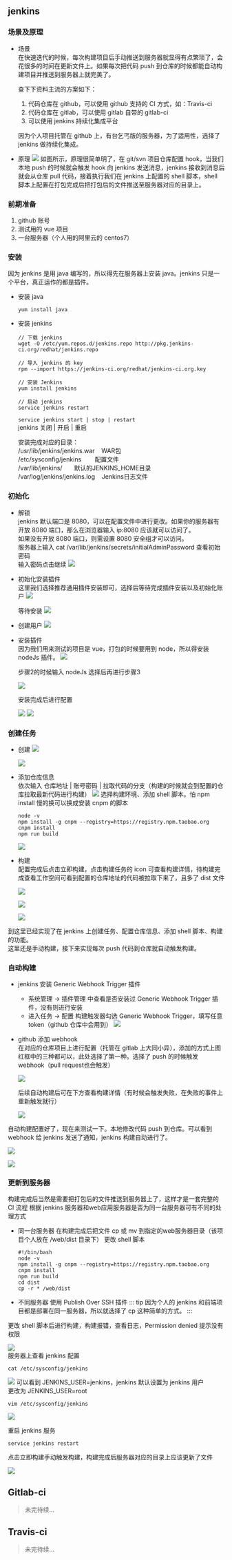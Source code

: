 
## jenkins

### 场景及原理
- 场景  
    在快速迭代的时候，每次构建项目后手动推送到服务器就显得有点繁琐了，会花很多的时间在更新文件上。如果每次把代码 push 到仓库的时候都能自动构建项目并推送到服务器上就完美了。

    查下下资料主流的方案如下：
    1. 代码仓库在 github，可以使用 github 支持的 CI 方式，如：Travis-ci
    2. 代码仓库在 gitlab，可以使用 gitlab 自带的 gitlab-ci
    3. 可以使用 jenkins 持续化集成平台

    因为个人项目托管在 github 上，有台乞丐版的服务器，为了适用性，选择了 jenkins 做持续化集成。

- 原理
    ![](../.vuepress/public/jenkins/jks.jpg)
    如图所示，原理很简单明了，在 git/svn 项目仓库配置 hook，当我们本地 push 的时候就会触发 hook 向 jenkins 发送消息，jenkins 接收到消息后就会从仓库 pull 代码，接着执行我们在 jenkins 上配置的 shell 脚本，shell 脚本上配置在打包完成后把打包后的文件推送至服务器对应的目录上。

### 前期准备
1. github 账号
2. 测试用的 vue 项目
3. 一台服务器（个人用的阿里云的 centos7）

### 安装
因为 jenkins 是用 java 编写的，所以得先在服务器上安装 java。jenkins 只是一个平台，真正运作的都是插件。
- 安装 java
    ```
    yum install java
    ```
- 安装 jenkins 
    ```
    // 下载 jenkins
    wget -O /etc/yum.repos.d/jenkins.repo http://pkg.jenkins-ci.org/redhat/jenkins.repo

    // 导入 jenkins 的 key
    rpm --import https://jenkins-ci.org/redhat/jenkins-ci.org.key
    
    // 安装 Jenkins
    yum install jenkins
    
    // 启动 jenkins
    service jenkins restart
    ```
    `service jenkins start | stop | restart`    
    jenkins 关闭 | 开启 | 重启
    
    安装完成对应的目录：    
    /usr/lib/jenkins/jenkins.war    WAR包   
    /etc/sysconfig/jenkins          配置文件   
    /var/lib/jenkins/               默认的JENKINS_HOME目录  
    /var/log/jenkins/jenkins.log    Jenkins日志文件

### 初始化
- 解锁  
    jenkins 默认端口是 8080，可以在配置文件中进行更改。如果你的服务器有开放 8080 端口，那么在浏览器输入 ip:8080 应该就可以访问了。   
    如果没有开放 8080 端口，则需设置 8080 安全组才可以访问。    
    服务器上输入 cat /var/lib/jenkins/secrets/initialAdminPassword 查看初始密码     
    输入密码点击继续
    ![](../.vuepress/public/jenkins/home.png)

- 初始化安装插件    
    这里我们选择推荐通用插件安装即可，选择后等待完成插件安装以及初始化账户
    ![](../.vuepress/public/jenkins/plugin.png)

    等待安装
    ![](../.vuepress/public/jenkins/install.png)

- 创建用户
    ![](../.vuepress/public/jenkins/user.png)
- 安装插件      
    因为我们用来测试的项目是 vue，打包的时候要用到 node，所以得安装 nodeJs 插件。
    ![](../.vuepress/public/jenkins/node.png)

    步骤2的时候输入 nodeJs 选择后再进行步骤3

    ![](../.vuepress/public/jenkins/step1.png)

    安装完成后进行配置

    ![](../.vuepress/public/jenkins/step2.png)
    ![](../.vuepress/public/jenkins/step3.png)

### 创建任务
- 创建
    ![](../.vuepress/public/jenkins/task1.png)

    ![](../.vuepress/public/jenkins/task2.png)

- 添加仓库信息      
    依次输入 仓库地址 | 账号密码 | 拉取代码的分支（构建的时候就会到配置的仓库拉取最新代码进行构建）
    ![](../.vuepress/public/jenkins/task3.png)
    选择构建环境、添加 shell 脚本。怕 npm install 慢的换可以换成安装 cnpm 的脚本
    ```
    node -v
    npm install -g cnpm --registry=https://registry.npm.taobao.org
    cnpm install
    npm run build
    ```
    ![](../.vuepress/public/jenkins/task4.png)
- 构建  
    配置完成后点击立即构建，点击构建任务的 icon 可查看构建详情，待构建完成查看工作空间可看到配置的仓库地址的代码被拉取下来了，且多了 dist 文件

    ![](../.vuepress/public/jenkins/build1.png)

    ![](../.vuepress/public/jenkins/build2.png)

    ![](../.vuepress/public/jenkins/build3.png)

到这里已经实现了在 jenkins 上创建任务、配置仓库信息、添加 shell 脚本、构建的功能。      
这里还是手动构建，接下来实现每次 push 代码到仓库就自动触发构建。

### 自动构建
- jenkins 安装 Generic Webhook Trigger 插件
    - 系统管理 -> 插件管理 中查看是否安装过 Generic Webhook Trigger 插件，没有则进行安装
    - 进入任务 -> 配置 构建触发器勾选 Generic Webhook Trigger，填写任意 token（github 仓库中会用到）
    ![](../.vuepress/public/jenkins/task5.png)
- github 添加 webhook   
    在对应的仓库项目上进行配置（托管在 gitlab 上大同小异），添加的方式上图红框中的三种都可以，此处选择了第一种。选择了 push 的时候触发 webhook（pull request也会触发）

    ![](../.vuepress/public/jenkins/task6.png)

    后续自动构建后可在下方查看构建详情（有时候会触发失败，在失败的事件上重新触发就行）

    ![](../.vuepress/public/jenkins/task7.png)

自动构建配置好了，现在来测试一下。本地修改代码 push 到仓库。可以看到 webhook 给 jenkins 发送了通知，jenkins 构建自动进行了。

![](../.vuepress/public/jenkins/push.png)

![](../.vuepress/public/jenkins/push1.png)

### 更新到服务器
构建完成后当然是需要把打包后的文件推送到服务器上了，这样才是一套完整的 CI 流程
根据 jenkins 服务器和web应用服务器是否为同一台服务器可有不同的处理方式
-  同一台服务器
    在构建完成后把文件 cp 或 mv 到指定的web服务器目录（该项目个人放在 /web/dist 目录下）
    更改 shell 脚本
    ```
    #!/bin/bash
    node -v
    npm install -g cnpm --registry=https://registry.npm.taobao.org
    cnpm install
    npm run build
    cd dist
    cp -r * /web/dist
    ```
- 不同服务器
    使用 Publish Over SSH 插件
::: tip
因为个人的 jenkins 和前端项目都是部署在同一服务器，所以就选择了 cp 这种简单的方式。
:::

更改 shell 脚本后进行构建，构建报错，查看日志，Permission denied 提示没有权限    

![](../.vuepress/public/jenkins/error.png)  
服务器上查看 jenkins 配置
```
cat /etc/sysconfig/jenkins
```
![](../.vuepress/public/jenkins/root.png)
可以看到 JENKINS_USER=jenkins，jenkins 默认设置为 jenkins 用户      
更改为 JENKINS_USER=root
```
vim /etc/sysconfig/jenkins
```
![](../.vuepress/public/jenkins/root1.png)

重启 jenkins 服务
```
service jenkins restart
```
点击立即构建手动触发构建，构建完成后服务器对应的目录上应该更新了文件

![](../.vuepress/public/jenkins/dist.png)


## Gitlab-ci
> 未完待续...
## Travis-ci
> 未完待续...